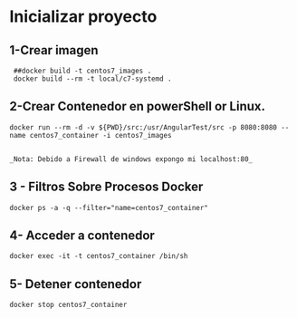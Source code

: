 # Inicializar proyecto 

## 1-Crear imagen 

     ##docker build -t centos7_images .
	 docker build --rm -t local/c7-systemd .

## 2-Crear Contenedor en powerShell or Linux.

   	
	docker run --rm -d -v ${PWD}/src:/usr/AngularTest/src -p 8080:8080 --name centos7_container -i centos7_images

  
    _Nota: Debido a Firewall de windows expongo mi localhost:80_

## 3 - Filtros Sobre Procesos Docker 

    docker ps -a -q --filter="name=centos7_container" 


## 4- Acceder a contenedor

    docker exec -it -t centos7_container /bin/sh


## 5- Detener  contenedor

    docker stop centos7_container


    

